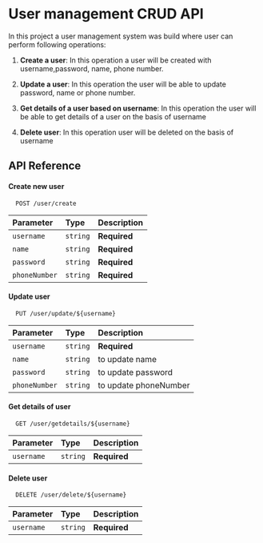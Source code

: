 
# User management CRUD API

In this project a user management system was build where user can perform following operations:

1. **Create a user**: In this operation a user will be created with username,password, name, phone number.

2. **Update a user**: In this operation the user will be able to update password, name or phone number.

3. **Get details of a user based on username**: In this operation the user will be able to get details of a user on the basis of username

4. **Delete user**: In this operation user will be deleted on the basis of username


## API Reference

#### Create new user

```http
  POST /user/create
```

| Parameter | Type     | Description                |
| :-------- | :------- | :------------------------- |
| `username` | `string` | **Required**|
| `name` | `string` | **Required**|
| `password` | `string` | **Required**|
| `phoneNumber` | `string` | **Required**|



#### Update user

```http
  PUT /user/update/${username}
```

| Parameter | Type     | Description                       |
| :-------- | :------- | :-------------------------------- |
| `username`      | `string` | **Required** |
| `name`      | `string` | to update name|
| `password`      | `string` | to update password|
| `phoneNumber`      | `string` | to update phoneNumber |


#### Get details of  user

```http
  GET /user/getdetails/${username}
```

| Parameter | Type     | Description                       |
| :-------- | :------- | :-------------------------------- |
| `username`      | `string` | **Required** |


#### Delete user

```http
  DELETE /user/delete/${username}
```

| Parameter | Type     | Description                       |
| :-------- | :------- | :-------------------------------- |
| `username`      | `string` | **Required** |
